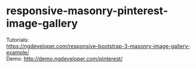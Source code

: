 # responsive-masonry-pinterest-image-gallery
Tutorials:
<br>
https://ngdeveloper.com/responsive-bootstrap-3-masonry-image-gallery-example/
<br>
Demo:
http://demo.ngdeveloper.com/pinterest/
